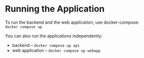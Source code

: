 # Running the Application  
To run the backend and the web application, use docker-compose:  
`docker compose up`

You can also run the applications independently:  
- backend – `docker compose up api`  
- web application – `docker compose up webapp`
